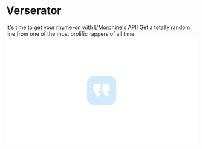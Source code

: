 # Verserator
It's time to get your rhyme-on with L'Morphine's API! Get a totally random line from one of the most prolific rappers of all time.
![Logo](https://raw.githubusercontent.com/h4fide/Verserator/main/API/static/img/icon2.png)
